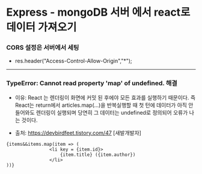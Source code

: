# Express - mongoDB 서버 에서 react로 데이터 가져오기

### CORS 설정은 서버에서 세팅
- res.header("Access-Control-Allow-Origin","*");

-----
### TypeError: Cannot read property 'map' of undefined. 해결
- 이유: React 는 렌더링이 화면에 커밋 된 후에야 모든 효과를 실행하기 때문이다. 즉 React는 return에서 articles.map(...)을 반복실행할 때 첫 턴에 데이터가 아직 안들어와도 렌더링이 실행되며 당연히 그 데이터는 undefined로 정의되어 오류가 나는 것이다.

- 출처: https://devbirdfeet.tistory.com/47 [새발개발자] 

```
{items&&items.map(item => (
                <li key = {item.id}>
                    {item.title} ({item.author})
                </li> 
))}
```
